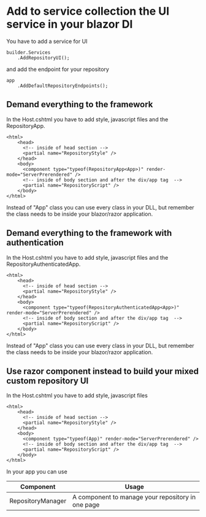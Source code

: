 # Add to service collection the UI service in your blazor DI

You have to add a service for UI

    builder.Services
        .AddRepositoryUI();

and add the endpoint for your repository

    app
        .AddDefaultRepositoryEndpoints();


## Demand everything to the framework        

In the Host.cshtml you have to add style, javascript files and the RepositoryApp.

    <html>
        <head>
          <!-- inside of head section -->
          <partial name="RepositoryStyle" />
        </head>
        <body>
          <component type="typeof(RepositoryApp<App>)" render-mode="ServerPrerendered" />
          <!-- inside of body section and after the div/app tag  -->
          <partial name="RepositoryScript" />
        </body>
    </html>

Instead of "App" class you can use every class in your DLL, but remember the class needs to be inside your blazor/razor application.

## Demand everything to the framework with authentication

In the Host.cshtml you have to add style, javascript files and the RepositoryAuthenticatedApp.

    <html>
        <head>
          <!-- inside of head section -->
          <partial name="RepositoryStyle" />
        </head>
        <body>
          <component type="typeof(RepositoryAuthenticatedApp<App>)" render-mode="ServerPrerendered" />
          <!-- inside of body section and after the div/app tag  -->
          <partial name="RepositoryScript" />
        </body>
    </html>

Instead of "App" class you can use every class in your DLL, but remember the class needs to be inside your blazor/razor application.

## Use razor component instead to build your mixed custom repository UI

In the Host.cshtml you have to add style, javascript files
 
    <html>
        <head>
          <!-- inside of head section -->
          <partial name="RepositoryStyle" />
        </head>
        <body>
          <component type="typeof(App)" render-mode="ServerPrerendered" />
          <!-- inside of body section and after the div/app tag  -->
          <partial name="RepositoryScript" />
        </body>
    </html>

In your app you can use

Component          | Usage
------------------ | --------------------------------------------------
RepositoryManager  | A component to manage your repository in one page